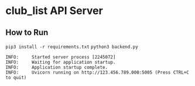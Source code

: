 # club_list API Server

## How to Run
`pip3 install -r requirements.txt`
`python3 backend.py`

```
INFO:     Started server process [2245072]
INFO:     Waiting for application startup.
INFO:     Application startup complete.
INFO:     Uvicorn running on http://123.456.789.000:5005 (Press CTRL+C to quit)
```
